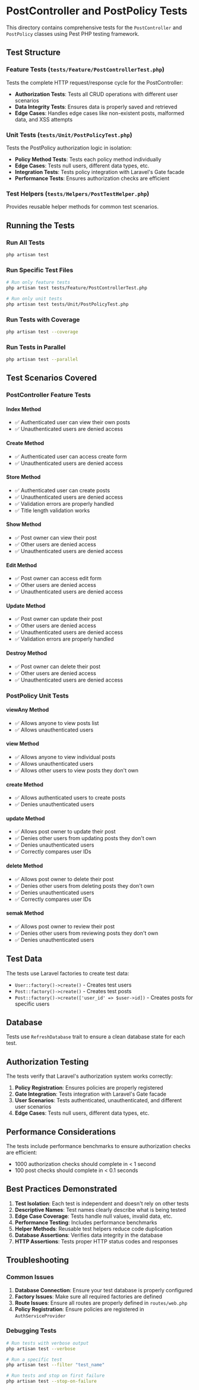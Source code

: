 # PostController and PostPolicy Tests

This directory contains comprehensive tests for the `PostController` and `PostPolicy` classes using Pest PHP testing framework.

## Test Structure

### Feature Tests (`tests/Feature/PostControllerTest.php`)
Tests the complete HTTP request/response cycle for the PostController:

- **Authorization Tests**: Tests all CRUD operations with different user scenarios
- **Data Integrity Tests**: Ensures data is properly saved and retrieved
- **Edge Cases**: Handles edge cases like non-existent posts, malformed data, and XSS attempts

### Unit Tests (`tests/Unit/PostPolicyTest.php`)
Tests the PostPolicy authorization logic in isolation:

- **Policy Method Tests**: Tests each policy method individually
- **Edge Cases**: Tests null users, different data types, etc.
- **Integration Tests**: Tests policy integration with Laravel's Gate facade
- **Performance Tests**: Ensures authorization checks are efficient

### Test Helpers (`tests/Helpers/PostTestHelper.php`)
Provides reusable helper methods for common test scenarios.

## Running the Tests

### Run All Tests
```bash
php artisan test
```

### Run Specific Test Files
```bash
# Run only feature tests
php artisan test tests/Feature/PostControllerTest.php

# Run only unit tests
php artisan test tests/Unit/PostPolicyTest.php
```

### Run Tests with Coverage
```bash
php artisan test --coverage
```

### Run Tests in Parallel
```bash
php artisan test --parallel
```

## Test Scenarios Covered

### PostController Feature Tests

#### Index Method
- ✅ Authenticated user can view their own posts
- ✅ Unauthenticated users are denied access

#### Create Method
- ✅ Authenticated user can access create form
- ✅ Unauthenticated users are denied access

#### Store Method
- ✅ Authenticated user can create posts
- ✅ Unauthenticated users are denied access
- ✅ Validation errors are properly handled
- ✅ Title length validation works

#### Show Method
- ✅ Post owner can view their post
- ✅ Other users are denied access
- ✅ Unauthenticated users are denied access

#### Edit Method
- ✅ Post owner can access edit form
- ✅ Other users are denied access
- ✅ Unauthenticated users are denied access

#### Update Method
- ✅ Post owner can update their post
- ✅ Other users are denied access
- ✅ Unauthenticated users are denied access
- ✅ Validation errors are properly handled

#### Destroy Method
- ✅ Post owner can delete their post
- ✅ Other users are denied access
- ✅ Unauthenticated users are denied access

### PostPolicy Unit Tests

#### viewAny Method
- ✅ Allows anyone to view posts list
- ✅ Allows unauthenticated users

#### view Method
- ✅ Allows anyone to view individual posts
- ✅ Allows unauthenticated users
- ✅ Allows other users to view posts they don't own

#### create Method
- ✅ Allows authenticated users to create posts
- ✅ Denies unauthenticated users

#### update Method
- ✅ Allows post owner to update their post
- ✅ Denies other users from updating posts they don't own
- ✅ Denies unauthenticated users
- ✅ Correctly compares user IDs

#### delete Method
- ✅ Allows post owner to delete their post
- ✅ Denies other users from deleting posts they don't own
- ✅ Denies unauthenticated users
- ✅ Correctly compares user IDs

#### semak Method
- ✅ Allows post owner to review their post
- ✅ Denies other users from reviewing posts they don't own
- ✅ Denies unauthenticated users

## Test Data

The tests use Laravel factories to create test data:

- `User::factory()->create()` - Creates test users
- `Post::factory()->create()` - Creates test posts
- `Post::factory()->create(['user_id' => $user->id])` - Creates posts for specific users

## Database

Tests use `RefreshDatabase` trait to ensure a clean database state for each test.

## Authorization Testing

The tests verify that Laravel's authorization system works correctly:

1. **Policy Registration**: Ensures policies are properly registered
2. **Gate Integration**: Tests integration with Laravel's Gate facade
3. **User Scenarios**: Tests authenticated, unauthenticated, and different user scenarios
4. **Edge Cases**: Tests null users, different data types, etc.

## Performance Considerations

The tests include performance benchmarks to ensure authorization checks are efficient:

- 1000 authorization checks should complete in < 1 second
- 100 post checks should complete in < 0.1 seconds

## Best Practices Demonstrated

1. **Test Isolation**: Each test is independent and doesn't rely on other tests
2. **Descriptive Names**: Test names clearly describe what is being tested
3. **Edge Case Coverage**: Tests handle null values, invalid data, etc.
4. **Performance Testing**: Includes performance benchmarks
5. **Helper Methods**: Reusable test helpers reduce code duplication
6. **Database Assertions**: Verifies data integrity in the database
7. **HTTP Assertions**: Tests proper HTTP status codes and responses

## Troubleshooting

### Common Issues

1. **Database Connection**: Ensure your test database is properly configured
2. **Factory Issues**: Make sure all required factories are defined
3. **Route Issues**: Ensure all routes are properly defined in `routes/web.php`
4. **Policy Registration**: Ensure policies are registered in `AuthServiceProvider`

### Debugging Tests

```bash
# Run tests with verbose output
php artisan test --verbose

# Run a specific test
php artisan test --filter "test_name"

# Run tests and stop on first failure
php artisan test --stop-on-failure
``` 